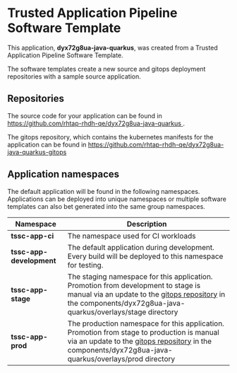 # Trusted Application Pipeline Software Template

This application, **dyx72g8ua-java-quarkus**, was created from a Trusted Application Pipeline Software Template.

The software templates create a new source and gitops deployment repositories with a sample source application. 

## Repositories

The source code for your application can be found in [https://github.com/rhtap-rhdh-qe/dyx72g8ua-java-quarkus ](https://github.com/rhtap-rhdh-qe/dyx72g8ua-java-quarkus ).
 
The gitops repository, which contains the kubernetes manifests for the application can be found in 
[https://github.com/rhtap-rhdh-qe/dyx72g8ua-java-quarkus-gitops ](https://github.com/rhtap-rhdh-qe/dyx72g8ua-java-quarkus-gitops ) 

## Application namespaces 

The default application will be found in the following namespaces. Applications can be deployed into unique namespaces or multiple software templates can also bet generated into the same group namespaces.  

|  Namespace   |  Description   |  
| -------- | -------- |
| **tssc-app-ci** | The namespace used for CI workloads |
| **tssc-app-development** | The default application during development. Every build will be deployed to this namespace for testing. |
| **tssc-app-stage** | The staging namespace for this application. Promotion from development to stage is manual via an update to the [gitops repository](https://github.com/rhtap-rhdh-qe/dyx72g8ua-java-quarkus-gitops ) in the components/dyx72g8ua-java-quarkus/overlays/stage directory |
| **tssc-app-prod** | The production namespace for this application. Promotion from stage to production is manual via an update to the [gitops repository](https://github.com/rhtap-rhdh-qe/dyx72g8ua-java-quarkus-gitops ) in the components/dyx72g8ua-java-quarkus/overlays/prod directory |